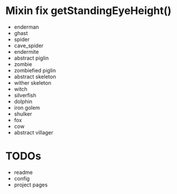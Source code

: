 # Mixin fix getStandingEyeHeight()
 - enderman
 - ghast
 - spider
 - cave_spider
 - endermite
 - abstract piglin
 - zombie
 - zombiefied piglin
 - abstract skeleton
 - wither skeleton
 - witch
 - silverfish
 - dolphin
 - iron golem
 - shulker
 - fox
 - cow
 - abstract villager

# TODOs
 - readme
 - config
 - project pages
